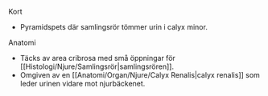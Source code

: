 Kort
- Pyramidspets där samlingsrör tömmer urin i calyx minor.

Anatomi
- Täcks av area cribrosa med små öppningar för [[Histologi/Njure/Samlingsrör|samlingsrören]].
- Omgiven av en [[Anatomi/Organ/Njure/Calyx Renalis|calyx renalis]] som leder urinen vidare mot njurbäckenet.
